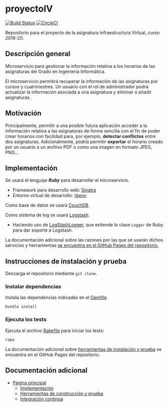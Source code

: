 # proyectoIV

[![Build Status](https://travis-ci.com/daraahh/proyectoIV.svg?branch=master)](https://travis-ci.com/daraahh/proyectoIV)
[![CircleCI](https://circleci.com/gh/daraahh/proyectoIV.svg?style=svg)](https://circleci.com/gh/daraahh/proyectoIV)

Repositorio para el proyecto de la asignatura Infraestructura Virtual, curso 2019-20.

## Descripción general

Microservicio para gestionar la información relativa a los horarios de las asignaturas del Grado en Ingeniería Informática.

El microservicio permitirá recuperar la información de las asignaturas por cursos y cuatrimestres. Un usuario con el rol de administrador podrá actualizar la información asociada a una asignatura y eliminar o añadir asignaturas.

## Motivación

Principalmente, permitir a una posible futura aplicación acceder a la información relativa a las asignaturas de forma sencilla con el fin de poder crear horarios con facilidad para, por ejemplo, **detectar conflictos** entre dos asignaturas. Adicionalmente, podría permitir **exportar** el horario creado por un usuario a un archivo PDF o como una imagen en formato JPEG, PNG...   

## Implementación

Se usará el lenguaje ***Ruby*** para desarrollar el microservicio.
- Framework para desarrollo web: [Sinatra](http://sinatrarb.com/)
- Entorno virtual de desarrollo: [rbenv](https://github.com/rbenv/rbenv)

Como base de datos se usará  [CouchDB](http://couchdb.apache.org/).

Como sistema de log se usará [Logstash](https://www.elastic.co/products/logstash).
- Haciendo uso de [LogStashLogger](https://github.com/dwbutler/logstash-logger), que extiende la clase `Logger` de Ruby para dar soporte a Logstash.

La documentación adicional sobre las razones por las que se usarán dichos servicios y herramientas [se encuentra en el GitHub Pages del repositorio.](https://daraahh.github.io/proyectoIV/#Implementacion)


## Instrucciones de instalación y prueba

Descarga el repositorio mediante `git clone`.

### Instalar dependencias

Instala las dependencias indicadas en el [Gemfile](https://github.com/daraahh/proyectoIV/blob/master/Gemfile).

`bundle install`

### Ejecuta los tests

Ejecuta el archivo [Rakefile](https://github.com/daraahh/proyectoIV/blob/master/Rakefile) para iniciar los tests:

`rake`

La documentación adicional sobre [herramientas de instalación y prueba](https://daraahh.github.io/proyectoIV/#herramientas-de-construccion-y-prueba) se encuentra en el GitHub Pages del repositorio.


## Documentación adicional
- [Página principal](https://daraahh.github.io/proyectoIV/)
	- [Implementación](https://daraahh.github.io/proyectoIV/#implementacion)
	- [Herramientas de construcción y prueba](https://daraahh.github.io/proyectoIV/#herramientas-de-construccio-y-prueba)
	- [Integración continua](https://daraahh.github.io/proyectoIV/#integracion-continua)
